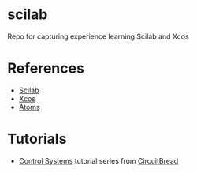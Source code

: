 # scilab
Repo for capturing experience learning Scilab and  Xcos

# References
- [Scilab](https://www.scilab.org/software/scilab)
- [Xcos](https://www.scilab.org/software/xcos)
- [Atoms](https://atoms.scilab.org/)

# Tutorials
- [Control Systems](https://www.circuitbread.com/tutorials/series/control-systems) tutorial series from [CircuitBread](https://www.ciruitbread.com)